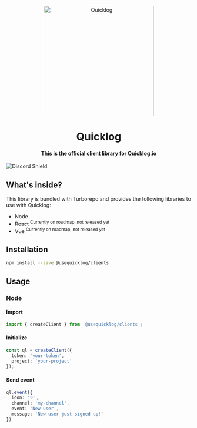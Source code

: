 <div align="center">
  <img src="https://quicklog.io/quicklog-avatar.png" alt="Quicklog" width="300px"/>
  <h1>Quicklog</h1>
  <h4>This is the official client library for Quicklog.io</h4>
</div>

![Discord Shield](https://discordapp.com/api/guilds/1013916244367380500/widget.png?style=shield)

## What's inside?

This library is bundled with Turborepo and provides the following libraries to use with Quicklog:
- Node
- ~~React~~ <sup>Currently on roadmap, not released yet</sup>
- ~~Vue~~ <sup>Currently on roadmap, not released yet</sup>

## Installation

```sh
npm install --save @usequicklog/clients
```

## Usage

### Node

#### Import
```ts
import { createClient } from '@usequicklog/clients';
```

#### Initialize
```ts
const ql = createClient({ 
  token: 'your-token',
  project: 'your-project'
});
```

#### Send event
```ts
ql.event({
  icon: '✨',
  channel: 'my-channel',
  event: 'New user',
  message: 'New user just signed up!'
})
```
